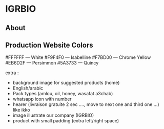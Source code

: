 # IGRBIO
## About
## Production Website Colors
#FFFFFF — White
#F9F4F0 — Isabelline
#F7BD00 — Chrome Yellow
#EB6D2F — Persimmon
#5A3733 — Quincy



extra :
- background image for suggested products (home)
- English/arabic
- Pack types (amlou, oil, honey, wasafat a3chab)
- whatsapp icon with number
- hearer (livraison gratuite 2 sec ...., move to next one and third one ...) like ikko
- image illustrate our company (IGRBIO)
- product with small padding (extra left/right space)